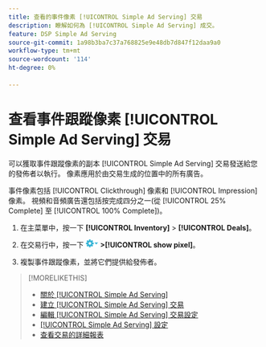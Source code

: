 ```yaml
---
title: 查看的事件像素 [!UICONTROL Simple Ad Serving] 交易
description: 瞭解如何為 [!UICONTROL Simple Ad Serving] 成交。
feature: DSP Simple Ad Serving
source-git-commit: 1a98b3ba7c37a768825e9e48db7d847f12daa9a0
workflow-type: tm+mt
source-wordcount: '114'
ht-degree: 0%

---
```


# 查看事件跟蹤像素 [!UICONTROL Simple Ad Serving] 交易

可以獲取事件跟蹤像素的副本 [!UICONTROL Simple Ad Serving] 交易發送給您的發佈者以執行。 像素應用於由交易生成的位置中的所有廣告。

事件像素包括 [!UICONTROL Clickthrough] 像素和 [!UICONTROL Impression] 像素。 視頻和音頻廣告還包括按完成四分之一(從 [!UICONTROL 25% Complete] 至 [!UICONTROL 100% Complete])。

1. 在主菜單中，按一下 **[!UICONTROL Inventory]** > **[!UICONTROL Deals]**。

1. 在交易行中，按一下 ![「選項」菜單](/help/dsp/assets/options-menu.png) **>[!UICONTROL show pixel]**。

1. 複製事件跟蹤像素，並將它們提供給發佈者。

>[!MORELIKETHIS]
>
>* [關於 [!UICONTROL Simple Ad Serving]](simple-deal-about.md)
>* [建立 [!UICONTROL Simple Ad Serving] 交易](simple-deal-create.md)
>* [編輯 [!UICONTROL Simple Ad Serving] 交易設定](simple-deal-edit.md)
>* [[!UICONTROL Simple Ad Serving] 設定](simple-deal-settings.md)
>* [查看交易的詳細報表](/help/dsp/inventory/deal-view-report.md)

